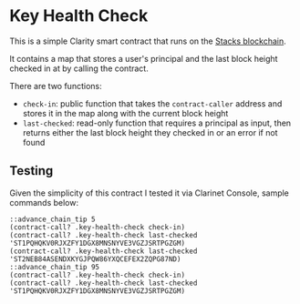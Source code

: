 # Key Health Check

This is a simple Clarity smart contract that runs on the [Stacks blockchain](https://stacks.co).

It contains a map that stores a user's principal and the last block height checked in at by calling the contract.

There are two functions:

- `check-in`: public function that takes the `contract-caller` address and stores it in the map along with the current block height
- `last-checked`: read-only function that requires a principal as input, then returns either the last block height they checked in or an error if not found

## Testing

Given the simplicity of this contract I tested it via Clarinet Console, sample commands below:

```
::advance_chain_tip 5
(contract-call? .key-health-check check-in)
(contract-call? .key-health-check last-checked 'ST1PQHQKV0RJXZFY1DGX8MNSNYVE3VGZJSRTPGZGM)
(contract-call? .key-health-check last-checked 'ST2NEB84ASENDXKYGJPQW86YXQCEFEX2ZQPG87ND)
::advance_chain_tip 95
(contract-call? .key-health-check check-in)
(contract-call? .key-health-check last-checked 'ST1PQHQKV0RJXZFY1DGX8MNSNYVE3VGZJSRTPGZGM)
```
